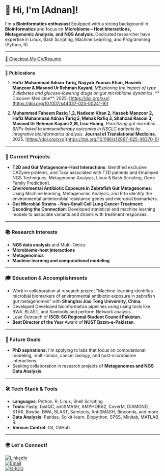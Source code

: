 # 👋 Hi, I'm [Adnan]!

I'm a **Bioinformatics enthusiast** Equipped with a strong background in **Bioinformatics** and focus on **Microbiome – Host Interactions, Metagenomic Analysis, and NGS Analysis**. Dedicated researcher have expertise in Linux, Bash Scripting, Machine Learning, and Programming (Python, R).

---

[📄 Checkout My CV/Resume](https://github.com/adnantariq6400/adnantariq6400/blob/main/Tariq_Adnan_CV.pdf)

---

📄 **Publications**

1. **Hafiz Muhammad Adnan Tariq, Nayyab Younas Khan, Haseeb Manzoor & Masood Ur Rehman Kayani**, *MExploring the impact of type 2 diabetes and glucose-lowering drugs on gut microbiome dynamics*. ** Discover Medicine**, 2025. [https://doi.org/xxx](https://doi.org/10.1007/s44337-025-00241-9))

2. **Muhammad Faheem Raziq 1,2, Nadeem Khan 2, Haseeb Manzoor 2, Hafiz Muhammad Adnan Tariq 2, Mehak Rafiq 3, Shahzad Rasool 3, Masood Ur Rehman Kayani 2,✉, Lisu Huang**, *Prioritizing gut microbial SNPs linked to immunotherapy outcomes in NSCLC patients by integrative bioinformatics analysis*. **Journal of Translational Medicine**, 2025. [https://doi.org/xxx](https://doi.org/10.1186/s12967-025-06370-0)

 ---
 
### 🔬 Current Projects
- **T2D and Gut Metagenome-Host Interactions**: Identified exclusive CAZyme proteins, and Taxa associated with T2D patients and Employed NGS Techniques, Metagenome Analysis, Linux & Bash Scripting, Gene Family Prediction].
- **Environmental Antibiotic Exposure in Zebrafish Gut Metagenomes**: Using Machine learning, Metagenomic Analysis, and R to identify the environmental antimicrobial resistance genes and microbial biomarkers.
- **Gut Microbial Strains - Non-Small Cell Lung Cancer Treatment: Decoding the Connection**: Developed statistical and machine learning models to associate variants and strains with treatment responses.

---

### 📚 Research Interests
- **NGS data analysis** and Multi-Omics
- **Microbiome-host interactions**
- **Metagenomics**
- **Machine learning and computational modeling**

---

### 🎓 Education & Accomplishments
- Work in collaboration at research project "Machine learning identifies microbial biomarkers of environmental antibiotic exposure in zebrafish gut metagenomes" with **Shanghai Jiao Tong University, China**.
- Developed Developed bioinformatics pipelines using using tools like BWA, BLAST, and Samtools and perform Network analysis.
- Lead Outreach of **ISCB-SC Regional Student Council Pakistan**.
- **Best Director of the Year** Award of **NUST Bazm-e-Pakistan**.

---

### 🌱 Future Goals
- **PhD aspirations:** I'm applying to labs that focus on computational modeling, multi-omics, cancer biology, and host-microbiome interactions.
- Seeking collaboration in research projects of **Metagenomes and NGS Data Analysis**.

---

### 🛠️ Tech Stack & Tools
- **Languages**: Python, R, Linux, Shell Scripting
- **Tools**: Fastp, fastQC, antiSMASH, AMPHORA2, CoverM, DIAMOND, STAR, Bowtie, BWA, BLAST, Samtools, AntiSMASH, Bioconda, and more.
- **Data Analysis**: Pandas, Scikit-learn, Biopython, SPSS, Minitab, MATLAB, R.
- **Version Control**: Git, GitHub

---

### 🌍 Let's Connect!
[![LinkedIn](https://img.shields.io/badge/LinkedIn-Profile-blue?logo=linkedin)](www.linkedin.com/in/adnan-tariq-9487a1169)  
[![Email](https://img.shields.io/badge/Email-Contact-red?logo=gmail)](mailto:adnantariq2525@gmail.com)  
[![ORCID](https://img.shields.io/badge/ORCID-Profile-brightgreen?logo=orcid)](https://orcid.org/0009-0008-8499-8803)
